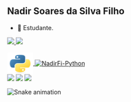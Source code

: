 ## Nadir Soares da Silva Filho

- 🔭 Estudante.

<div>
  <a href="https://github.com/NadirFi">
  <img height="180em" src="https://github-readme-stats.vercel.app/api?username=NadirFi&show_icons=true&theme=merko&include_all_commits=true&count_private=true"/>
  <img height="180em" src="https://github-readme-stats.vercel.app/api/top-langs/?username=NadirFi&layout=compact&langs_count=16&theme=merko"/>
</div>

<div style="display: inline_block"><br>
  <img align="center" alt="NadirFi-Python" height="50" width="60" src="https://raw.githubusercontent.com/devicons/devicon/master/icons/python/python-original.svg">
  <img align="center" alt="NadirFi-Python" height="60" width="70" src="https://cdn.jsdelivr.net/gh/devicons/devicon/icons/java/java-original-wordmark.svg" />       
</div>

<div> 
  <a href="https://instagram.com/nadirfi" target="_blank"><img src="https://img.shields.io/badge/-Instagram-%23E4405F?style=for-the-badge&logo=instagram&logoColor=white" target="_blank"></a> 
  <a href = "mailto:nadirssfilho@gmail.com"><img src="https://img.shields.io/badge/-Gmail-%23333?style=for-the-badge&logo=gmail&logoColor=white" target="_blank"></a>
  <a href="https://www.linkedin.com/in/nadir-filho-427981247" target="_blank"><img src="https://img.shields.io/badge/-LinkedIn-%230077B5?style=for-the-badge&logo=linkedin&logoColor=white" target="_blank"></a> 

![Snake animation](https://github.com/NadirFi/NadirFi/blob/output/github-contribution-grid-snake-dark.svg)

</div>
